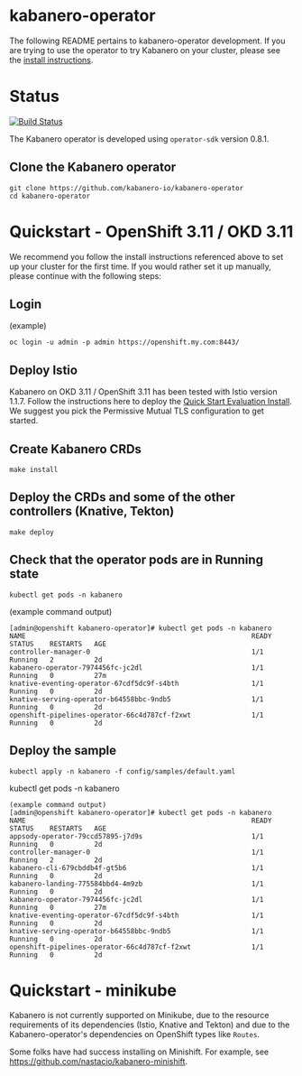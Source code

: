 # kabanero-operator
The following README pertains to kabanero-operator development.  If you are trying to use the operator to try Kabanero on your cluster, please see the [install instructions](https://kabanero.io/docs/ref/general/installing-kabanero-foundation.html).

# Status
[![Build Status](https://travis-ci.org/kabanero-io/kabanero-operator.svg?branch=master)](https://travis-ci.org/kabanero-io/kabanero-operator)

The Kabanero operator is developed using `operator-sdk` version 0.8.1.

## Clone the Kabanero operator

```
git clone https://github.com/kabanero-io/kabanero-operator
cd kabanero-operator
```

# Quickstart - OpenShift 3.11 / OKD 3.11

We recommend you follow the install instructions referenced above to set up your cluster for the first time.  If you would rather set it up manually, please continue with the following steps:

## Login
(example)

```
oc login -u admin -p admin https://openshift.my.com:8443/
```

## Deploy Istio

Kabanero on OKD 3.11 / OpenShift 3.11 has been tested with Istio version 1.1.7.  Follow the instructions here to deploy the [Quick Start Evaluation Install](https://archive.istio.io/v1.1/docs/setup/kubernetes/install/kubernetes/).  We suggest you pick the Permissive Mutual TLS configuration to get started.

## Create Kabanero CRDs

```
make install
```

## Deploy the CRDs and some of the other controllers (Knative, Tekton)

```
make deploy
```

## Check that the operator pods are in Running state

```
kubectl get pods -n kabanero
```
(example command output)

```
[admin@openshift kabanero-operator]# kubectl get pods -n kabanero
NAME                                                        READY     STATUS    RESTARTS   AGE
controller-manager-0                                        1/1       Running   2          2d
kabanero-operator-7974456fc-jc2dl                           1/1       Running   0          27m
knative-eventing-operator-67cdf5dc9f-s4bth                  1/1       Running   0          2d
knative-serving-operator-b64558bbc-9ndb5                    1/1       Running   0          2d
openshift-pipelines-operator-66c4d787cf-f2xwt               1/1       Running   0          2d
```

## Deploy the sample

```
kubectl apply -n kabanero -f config/samples/default.yaml
```

kubectl get pods -n kabanero
```
(example command output)
[admin@openshift kabanero-operator]# kubectl get pods -n kabanero
NAME                                                        READY     STATUS    RESTARTS   AGE
appsody-operator-79ccd57895-j7d9s                           1/1       Running   0          2d
controller-manager-0                                        1/1       Running   2          2d
kabanero-cli-679cbddb4f-gt5b6                               1/1       Running   0          2d
kabanero-landing-775584bbd4-4m9zb                           1/1       Running   0          2d
kabanero-operator-7974456fc-jc2dl                           1/1       Running   0          27m
knative-eventing-operator-67cdf5dc9f-s4bth                  1/1       Running   0          2d
knative-serving-operator-b64558bbc-9ndb5                    1/1       Running   0          2d
openshift-pipelines-operator-66c4d787cf-f2xwt               1/1       Running   0          2d
```

# Quickstart - minikube

Kabanero is not currently supported on Minikube, due to the resource requirements of its dependencies (Istio, Knative and Tekton) and due to the Kabanero-operator's dependencies on OpenShift types like `Routes`.

Some folks have had success installing on Minishift.  For example, see https://github.com/nastacio/kabanero-minishift.
